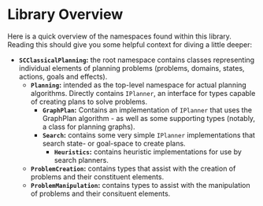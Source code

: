 ﻿# Library Overview

Here is a quick overview of the namespaces found within this library. Reading this should give you some helpful context for diving a little deeper:

* **`SCClassicalPlanning`:** the root namespace contains classes representing individual elements of planning problems (problems, domains, states, actions, goals and effects).
  * **`Planning`:** intended as the top-level namespace for actual planning algorithms. Directly contains `IPlanner`, an interface for types capable of creating plans to solve problems.
    * **`GraphPlan`:** Contains an implementation of `IPlanner` that uses the GraphPlan algorithm - as well as some supporting types (notably, a class for planning graphs).
    * **`Search`:** contains some very simple `IPlanner` implementations that search state- or goal-space to create plans.
      * **`Heuristics`:** contains heuristic implementations for use by search planners.
  * **`ProblemCreation`:** contains types that assist with the creation of problems and their constituent elements.
  * **`ProblemManipulation`:** contains types to assist with the manipulation of problems and their consituent elements.
